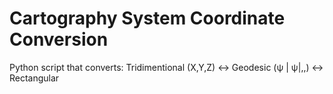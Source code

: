 # Cartography System Coordinate Conversion
Python script that converts:
Tridimentional (X,Y,Z) <-> Geodesic (&psi; | &#968;|,,) <-> Rectangular
